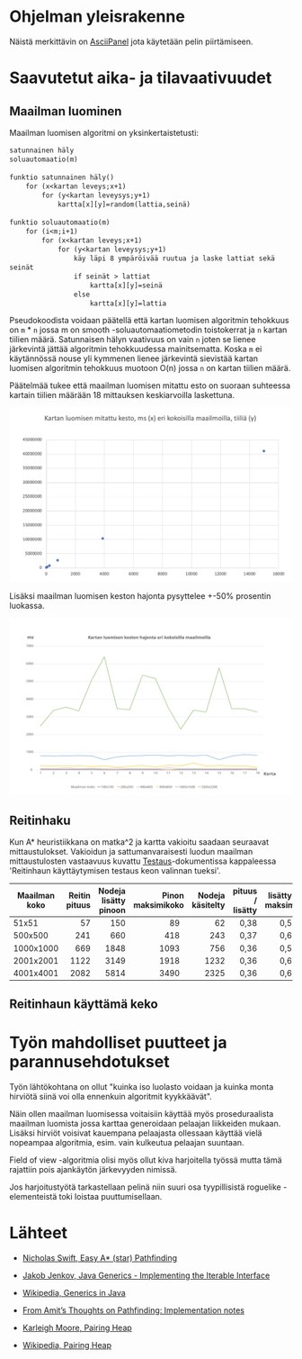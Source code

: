 # Ohjelman yleisrakenne













 Näistä merkittävin on [AsciiPanel](https://github.com/trystan/AsciiPanel) jota käytetään pelin piirtämiseen.












# Saavutetut aika- ja tilavaativuudet 

## Maailman luominen

Maailman luomisen algoritmi on yksinkertaistetusti:

````
satunnainen häly
soluautomaatio(m)

funktio satunnainen häly()
    for (x<kartan leveys;x+1)
        for (y<kartan leveysys;y+1)
            kartta[x][y]=random(lattia,seinä)

funktio soluautomaatio(m)
    for (i<m;i+1)
        for (x<kartan leveys;x+1)
            for (y<kartan leveysys;y+1)
                käy läpi 8 ympäröivää ruutua ja laske lattiat sekä seinät
                if seinät > lattiat   
                    kartta[x][y]=seinä
                else
                    kartta[x][y]=lattia    
````

Pseudokoodista voidaan päätellä että kartan luomisen algoritmin tehokkuus on `m` * `n` jossa m on smooth -soluautomaatiometodin toistokerrat ja `n` kartan tiilien määrä. Satunnaisen hälyn vaativuus on vain `n` joten se lienee järkevintä jättää algoritmin tehokkuudessa mainitsematta. Koska `m` ei käytännössä nouse yli kymmenen lienee järkevintä sievistää kartan luomisen algoritmin tehokkuus muotoon O(n) jossa `n` on kartan tiilien määrä.

Päätelmää tukee että maailman luomisen mitattu esto on suoraan suhteessa kartain tiilien määrään 18 mittauksen keskiarvoilla laskettuna. 

![Kartan luomisen kesto eri kokoisilla maailmoilla](mittaukset/graafi4.png)

Lisäksi maailman luomisen keston hajonta pysyttelee +-50% prosentin luokassa.

![Kartan luomisen keston hajonta eri kokoisilla maailmoilla](mittaukset/graafi2.png)


## Reitinhaku

Kun A* heuristiikkana on matka^2 ja kartta vakioitu saadaan seuraavat mittaustulokset. Vakioidun ja sattumanvaraisesti luodun maailman mittaustulosten vastaavuus kuvattu [Testaus](https://github.com/juhoaj/tiralabra-tractus/blob/master/documentation/testaus.md)-dokumentissa kappaleessa 'Reitinhaun käyttäytymisen testaus keon valinnan tueksi'.

| Maailman koko       | Reitin pituus     | Nodeja lisätty pinoon    | Pinon maksimikoko    | Nodeja käsitelty | pituus / lisätty    | lisätty / maksimi   |
|---------------------|------------------:|-------------------------:|---------------------:|-----------------:|--------------------:|--------------------:|
| 51x51               | 57                | 150                      | 89                   | 62                             | 0,38	               | 0,59                |
| 500x500             | 241               | 660                      | 418                  | 243                            | 0,37	               | 0,63                | 
| 1000x1000           | 669               | 1848                     | 1093                 | 756                           | 0,36	               | 0,59                |
| 2001x2001           | 1122              | 3149                     | 1918                 | 1232                           | 0,36	               | 0,61                |
| 4001x4001           | 2082              | 5814                     | 3490                 | 2325                           | 0,36	               | 0,60                |


## Reitinhaun käyttämä keko










# Työn mahdolliset puutteet ja parannusehdotukset

Työn lähtökohtana on ollut "kuinka iso luolasto voidaan ja kuinka monta hirviötä siinä voi olla ennenkuin algoritmit kyykkäävät". 

Näin ollen maailman luomisessa voitaisiin käyttää myös proseduraalista maailman luomista jossa karttaa generoidaan pelaajan liikkeiden mukaan. Lisäksi hirviöt voisivat kauempana pelaajasta ollessaan käyttää vielä nopeampaa algoritmia, esim. vain kulkeutua pelaajan suuntaan. 

Field of view -algoritmia olisi myös ollut kiva harjoitella työssä mutta tämä rajattiin pois ajankäytön järkevyyden nimissä.

Jos harjoitustyötä tarkastellaan pelinä niin suuri osa tyypillisistä roguelike -elementeistä toki loistaa puuttumisellaan. 


# Lähteet
* [Nicholas Swift, Easy A* (star) Pathfinding](https://medium.com/@nicholas.w.swift/easy-a-star-pathfinding-7e6689c7f7b2)

* [Jakob Jenkov, Java Generics - Implementing the Iterable Interface](http://tutorials.jenkov.com/java-generics/implementing-iterable.html)

* [Wikipedia, Generics in Java](https://en.wikipedia.org/wiki/Generics_in_Java)

* [From Amit’s Thoughts on Pathfinding: Implementation notes](http://theory.stanford.edu/~amitp/GameProgramming/ImplementationNotes.html)

* [Karleigh Moore, Pairing Heap](https://brilliant.org/wiki/pairing-heap)

* [Wikipedia, Pairing Heap](https://en.wikipedia.org/wiki/Pairing_heap)

